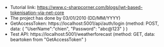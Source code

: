 * Tutorial link: https://www.c-sharpcorner.com/blogs/jwt-based-tokenisation-via-net-core
* The project has done by 03/01/2010 (DD/MM/YYYY)
* GetAccessToken: https://localhost:5001/api/auth/login (method: POST, data: {     "UserName":"chien",     "Password": "abc@123"  }  )
* Test API: https://localhost:5001/weatherforecast (method: GET, data: beartoken from "GetAccessToken" )